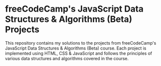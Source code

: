 # freeCodeCamp's JavaScript Data Structures & Algorithms (Beta) Projects

This repository contains my solutions to the projects from freeCodeCamp's JavaScript Data Structures &amp; Algorithms (Beta) course. Each project is implemented using HTML, CSS &amp; JavaScript and follows the principles of various data structures and algorithms covered in the course.
